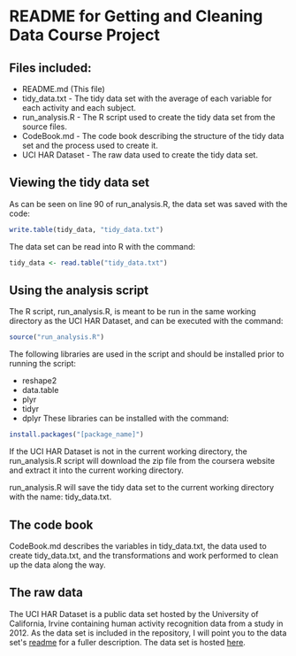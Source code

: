 # README for Getting and Cleaning Data Course Project
## Files included:
* README.md (This file)
* tidy_data.txt - The tidy data set with the average of each variable for each activity and each subject.
* run_analysis.R - The R script used to create the tidy data set from the source files.
* CodeBook.md - The code book describing the structure of the tidy data set and the process used to create it.
* UCI HAR Dataset - The raw data used to create the tidy data set.

## Viewing the tidy data set
As can be seen on line 90 of run_analysis.R, the data set was saved with the code:
```R
write.table(tidy_data, "tidy_data.txt")
```
The data set can be read into R with the command:
```R
tidy_data <- read.table("tidy_data.txt")
```

## Using the analysis script
The R script, run_analysis.R, is meant to be run in the same working directory as the UCI HAR Dataset, and can be executed with the command:
```R
source("run_analysis.R")
```
The following libraries are used in the script and should be installed prior to running the script:
* reshape2
* data.table
* plyr
* tidyr
* dplyr
These libraries can be installed with the command:
```R
install.packages("[package_name]")
```
If the UCI HAR Dataset is not in the current working directory, the run_analysis.R script will download the zip file from the coursera website and extract it into the current working directory.

run_analysis.R will save the tidy data set to the current working directory with the name: tidy_data.txt.

## The code book
CodeBook.md describes the variables in tidy_data.txt, the data used to create tidy_data.txt, and the transformations and work performed to clean up the data along the way.

## The raw data
The UCI HAR Dataset is a public data set hosted by the University of California, Irvine containing human activity recognition data from a study in 2012. As the data set is included in the repository, I will point you to the data set's [readme](https://github.com/danielhertenstein/getting_and_cleaning_data/blob/master/UCI%20HAR%20Dataset/README.txt) for a fuller description. The data set is hosted [here](https://archive.ics.uci.edu/ml/datasets/Human+Activity+Recognition+Using+Smartphones).